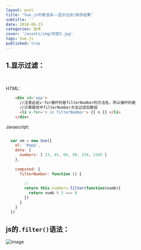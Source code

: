 ```yaml
---
layout: post
title: "Vue.js列表渲染——显示过滤/排序结果"
subtitle: ''
date: 2018-06-23
categories: 技术
cover: '/assets/img/初音5.jpg'
tags: Vue.js
published: true
---
```


## 1.显示过滤：

<p style='margin-bottom:50px'></p>

HTML:
```html
    <div id='app'>
      //注意此处v-for循环的是filterNumber的方法名，所以循环的是
      //计算属性中filterNumber方法过滤后数组 
      <li v-for='n in filterNumber'> {{ n }} </li>
    </div>
```

Javascript:
```javascript

  var vm = new Vue({
    el: '#app',
    data: {
      numbers: [ 23, 45, 66, 99, 234, 2345 ]
    },
    
    computed: {
      filterNumber: function () {
        
        //
        return this.numbers.filter(function(numb){
          return numb % 3 === 0
        })
      } 
    }
  })

```

## js的`.filter()`语法：

![image](https://github.com/yangliangwu/my-blog/blob/master/assets/img/blog-pic/2018.06--2018.09/js数组filter方法参数说明.JPG.JPG "filter方法语法说明")
